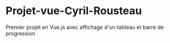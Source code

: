 # Projet-vue-Cyril-Rousteau
Premier projet en Vue.js avec affichage d'un tableau et barre de progression
